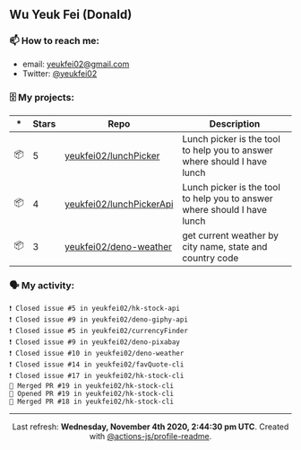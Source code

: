 ## Wu Yeuk Fei (Donald)

### 📫 How to reach me:

- email: [yeukfei02@gmail.com](yeukfei02@gmail.com)
- Twitter: [@yeukfei02](https://twitter.com/yeukfei02)

### 🗄 My projects:

|*|Stars|Repo|Description|
|---|---|---|---|
| 📦 | 5 | [yeukfei02/lunchPicker](https://github.com/yeukfei02/lunchPicker) | Lunch picker is the tool to help you to answer where should I have lunch |
| 📦 | 4 | [yeukfei02/lunchPickerApi](https://github.com/yeukfei02/lunchPickerApi) | Lunch picker is the tool to help you to answer where should I have lunch |
| 📦 | 3 | [yeukfei02/deno-weather](https://github.com/yeukfei02/deno-weather) | get current weather by city name, state and country code |

### 🗣 My activity:

```
❗️ Closed issue #5 in yeukfei02/hk-stock-api
❗️ Closed issue #9 in yeukfei02/deno-giphy-api
❗️ Closed issue #5 in yeukfei02/currencyFinder
❗️ Closed issue #9 in yeukfei02/deno-pixabay
❗️ Closed issue #10 in yeukfei02/deno-weather
❗️ Closed issue #14 in yeukfei02/favQuote-cli
❗️ Closed issue #17 in yeukfei02/hk-stock-cli
🎉 Merged PR #19 in yeukfei02/hk-stock-cli
💪 Opened PR #19 in yeukfei02/hk-stock-cli
🎉 Merged PR #18 in yeukfei02/hk-stock-cli
```

<!-- <img src="https://github-readme-stats.vercel.app/api?username=yeukfei02&show_icons=true&count_private=true&theme=radical" />

<img src="https://github-readme-stats.vercel.app/api/top-langs/?username=yeukfei02&theme=radical" /> -->

---

<p align="center">Last refresh: <b>Wednesday, November 4th 2020, 2:44:30 pm UTC</b>. Created with <a href=https://github.com/marketplace/actions/profile-readme>@actions-js/profile-readme</a>.</p>
